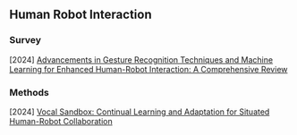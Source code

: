 ## Human Robot Interaction

### Survey

[2024] [Advancements in Gesture Recognition Techniques and Machine Learning for Enhanced Human-Robot Interaction: A Comprehensive Review](https://arxiv.org/abs/2409.06503)



### Methods

[2024] [Vocal Sandbox: Continual Learning and Adaptation for Situated Human-Robot Collaboration](https://arxiv.org/abs/2411.02599)